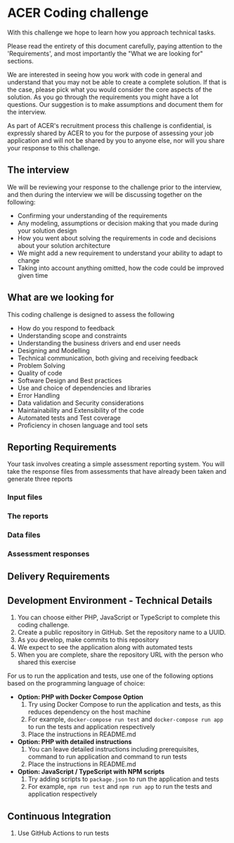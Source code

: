 # ACER Coding challenge

With this challenge we hope to learn how you approach technical tasks.

Please read the entirety of this document carefully, paying attention to the 'Requirements', and most importantly the "What we are looking for" sections.

We are interested in seeing how you work with code in general and understand that you may not be able to create a complete solution. If that is the case, please pick what you would consider the core aspects of the solution. As you go through the requirements you might have a lot questions. Our suggestion is to make assumptions and document them for the interview.

As part of ACER's recruitment process this challenge is confidential, is expressly shared by ACER to you for the purpose of assessing your job application and will not be shared by you to anyone else, nor will you share your response to this challenge.

## The interview
We will be reviewing your response to the challenge prior to the interview, and then during the interview we will be discussing together on the following:
* Confirming your understanding of the requirements
* Any modeling, assumptions or decision making that you made during your solution design
* How you went about solving the requirements in code and decisions about your solution architecture
* We might add a new requirement to understand your ability to adapt to change
* Taking into account anything omitted, how the code could be improved given time

## What are we looking for
This coding challenge is designed to assess the following
* How do you respond to feedback
* Understanding scope and constraints
* Understanding the business drivers and end user needs
* Designing and Modelling
* Technical communication, both giving and receiving feedback
* Problem Solving
* Quality of code
* Software Design and Best practices
* Use and choice of dependencies and libraries
* Error Handling
* Data validation and Security considerations
* Maintainability and Extensibility of the code
* Automated tests and Test coverage
* Proficiency in chosen language and tool sets

## Reporting Requirements
Your task involves creating a simple assessment reporting system. You will take the response files from assessments that have already been taken and generate three reports

### Input files

### The reports

### Data files

### Assessment responses

## Delivery Requirements

## Development Environment - Technical Details
1. You can choose either PHP, JavaScript or TypeScript to complete this coding challenge.
2. Create a public repository in GitHub. Set the repository name to a UUID.
3. As you develop, make commits to this repository
4. We expect to see the application along with automated tests
5. When you are complete, share the repository URL with the person who shared this exercise

For us to run the application and tests, use one of the following options based on the programming language of choice:
- **Option: PHP with Docker Compose Option**
  1. Try using Docker Compose to run the application and tests, as this reduces dependency on the host machine
  2. For example, `docker-compose run test` and `docker-compose run app` to run the tests and application respectively
  3. Place the instructions in README.md
- **Option: PHP with detailed instructions**
  1. You can leave detailed instructions including prerequisites, command to run application and command to run tests
  2. Place the instructions in README.md
- **Option: JavaScript / TypeScript with NPM scripts**
  1. Try adding scripts to `package.json` to run the application and tests
  2. For example, `npm run test` and `npm run app` to run the tests and application respectively

## Continuous Integration
1. Use GitHub Actions to run tests
